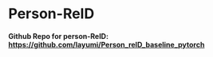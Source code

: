 # Person-ReID

#### Github Repo for person-ReID: https://github.com/layumi/Person_reID_baseline_pytorch
